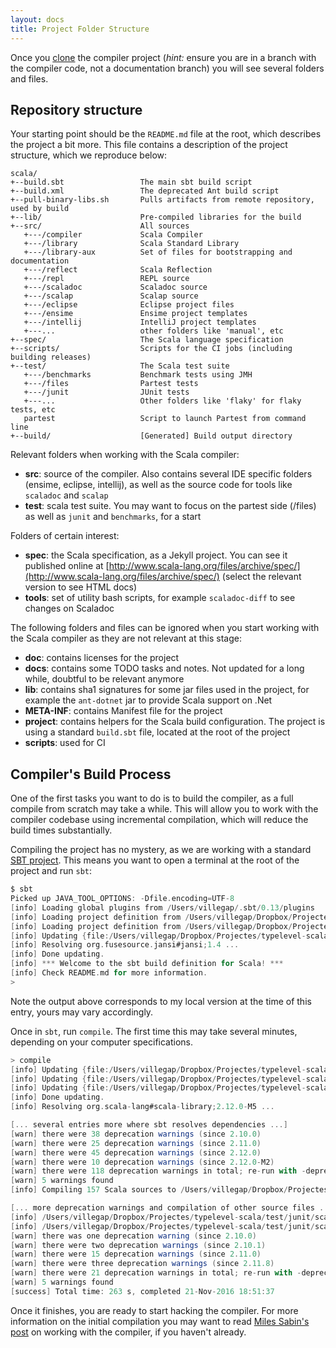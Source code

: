 ```yaml
---
layout: docs
title: Project Folder Structure
---
```


Once you [clone](https://github.com/typelevel/scala/) the compiler project (*hint:* ensure you are in a branch with the compiler code, not a documentation branch) you will see several folders and files. 

## Repository structure

Your starting point should be the `README.md` file at the root, which describes the project a bit more. This file contains a description of the project structure, which we reproduce below:

```
scala/
+--build.sbt                 The main sbt build script
+--build.xml                 The deprecated Ant build script
+--pull-binary-libs.sh       Pulls artifacts from remote repository, used by build
+--lib/                      Pre-compiled libraries for the build
+--src/                      All sources
   +---/compiler             Scala Compiler
   +---/library              Scala Standard Library
   +---/library-aux          Set of files for bootstrapping and documentation
   +---/reflect              Scala Reflection
   +---/repl                 REPL source
   +---/scaladoc             Scaladoc source
   +---/scalap               Scalap source   
   +---/eclipse              Eclipse project files
   +---/ensime               Ensime project templates
   +---/intellij             IntelliJ project templates
   +---...                   other folders like 'manual', etc
+--spec/                     The Scala language specification
+--scripts/                  Scripts for the CI jobs (including building releases)
+--test/                     The Scala test suite
   +---/benchmarks           Benchmark tests using JMH
   +---/files                Partest tests
   +---/junit                JUnit tests
   +---...                   Other folders like 'flaky' for flaky tests, etc
   partest                   Script to launch Partest from command line
+--build/                    [Generated] Build output directory
```


Relevant folders when working with the Scala compiler:

* **src**: source of the compiler. Also contains several IDE specific folders (ensime, eclipse, intellij), as well as the source code for tools like `scaladoc` and `scalap`
* **test**: scala test suite. You may want to focus on the partest side (/files) as well as `junit` and `benchmarks`, for a start

Folders of certain interest:

* **spec**: the Scala specification, as a Jekyll project. You can see it published online at [http://www.scala-lang.org/files/archive/spec/](http://www.scala-lang.org/files/archive/spec/) (select the relevant version to see HTML docs)
* **tools**: set of utility bash scripts, for example `scaladoc-diff` to see changes on Scaladoc

The following folders and files can be ignored when you start working with the Scala compiler as they are not relevant at this stage:

* **doc**: contains licenses for the project
* **docs**: contains some TODO tasks and notes. Not updated for a long while, doubtful to be relevant anymore
* **lib**: contains sha1 signatures for some jar files used in the project, for example the `ant-dotnet` jar to provide Scala support on .Net
* **META-INF**: contains Manifest file for the project
* **project**: contains helpers for the Scala build configuration. The project is using a standard `build.sbt` file, located at the root of the project
* **scripts**: used for CI 


## Compiler's Build Process

One of the first tasks you want to do is to build the compiler, as a full compile from scratch may take a while. This will allow you to work with the compiler codebase using incremental compilation, which will reduce the build times substantially.

Compiling the project has no mystery, as we are working with a standard [SBT project](http://www.scala-sbt.org/). This means you want to open a terminal at the root of the project and run `sbt`:

```scala
$ sbt
Picked up JAVA_TOOL_OPTIONS: -Dfile.encoding=UTF-8
[info] Loading global plugins from /Users/villegap/.sbt/0.13/plugins
[info] Loading project definition from /Users/villegap/Dropbox/Projectes/typelevel-scala/project/project
[info] Loading project definition from /Users/villegap/Dropbox/Projectes/typelevel-scala/project
[info] Updating {file:/Users/villegap/Dropbox/Projectes/typelevel-scala/project/}typelevel-scala-build...
[info] Resolving org.fusesource.jansi#jansi;1.4 ...
[info] Done updating.
[info] *** Welcome to the sbt build definition for Scala! ***
[info] Check README.md for more information.
> 
```

Note the output above corresponds to my local version at the time of this entry, yours may vary accordingly. 

Once in `sbt`, run `compile`. The first time this may take several minutes, depending on your computer specifications.

```scala
> compile
[info] Updating {file:/Users/villegap/Dropbox/Projectes/typelevel-scala/}library...
[info] Updating {file:/Users/villegap/Dropbox/Projectes/typelevel-scala/}root...
[info] Updating {file:/Users/villegap/Dropbox/Projectes/typelevel-scala/}bootstrap...
[info] Done updating.
[info] Resolving org.scala-lang#scala-library;2.12.0-M5 ...

[... several entries more where sbt resolves dependencies ...]
[warn] there were 38 deprecation warnings (since 2.10.0)
[warn] there were 25 deprecation warnings (since 2.11.0)
[warn] there were 45 deprecation warnings (since 2.12.0)
[warn] there were 10 deprecation warnings (since 2.12.0-M2)
[warn] there were 118 deprecation warnings in total; re-run with -deprecation for details
[warn] 5 warnings found
[info] Compiling 157 Scala sources to /Users/villegap/Dropbox/Projectes/typelevel-scala/build/quick/classes/reflect...

[... more deprecation warnings and compilation of other source files ...]
[info] /Users/villegap/Dropbox/Projectes/typelevel-scala/test/junit/scala/tools/testing/ClearAfterClass.java: /Users/villegap/Dropbox/Projectes/typelevel-scala/test/junit/scala/tools/testing/ClearAfterClass.java uses unchecked or unsafe operations.
[info] /Users/villegap/Dropbox/Projectes/typelevel-scala/test/junit/scala/tools/testing/ClearAfterClass.java: Recompile with -Xlint:unchecked for details.
[warn] there was one deprecation warning (since 2.10.0)
[warn] there were two deprecation warnings (since 2.10.1)
[warn] there were 15 deprecation warnings (since 2.11.0)
[warn] there were three deprecation warnings (since 2.11.8)
[warn] there were 21 deprecation warnings in total; re-run with -deprecation for details
[warn] 5 warnings found
[success] Total time: 263 s, completed 21-Nov-2016 18:51:37
```

Once it finishes, you are ready to start hacking the compiler. For more information on the initial compilation you may want to read [Miles Sabin's post](https://milessabin.com/blog/2016/05/13/scalac-hacking/) on working with the compiler, if you haven't already.